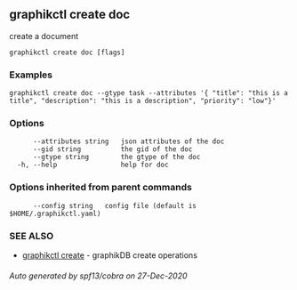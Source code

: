 ## graphikctl create doc

create a document

```
graphikctl create doc [flags]
```

### Examples

```
graphikctl create doc --gtype task --attributes '{ "title": "this is a title", "description": "this is a description", "priority": "low"}'
```

### Options

```
      --attributes string   json attributes of the doc
      --gid string          the gid of the doc
      --gtype string        the gtype of the doc
  -h, --help                help for doc
```

### Options inherited from parent commands

```
      --config string   config file (default is $HOME/.graphikctl.yaml)
```

### SEE ALSO

* [graphikctl create](graphikctl_create.md)	 - graphikDB create operations

###### Auto generated by spf13/cobra on 27-Dec-2020
